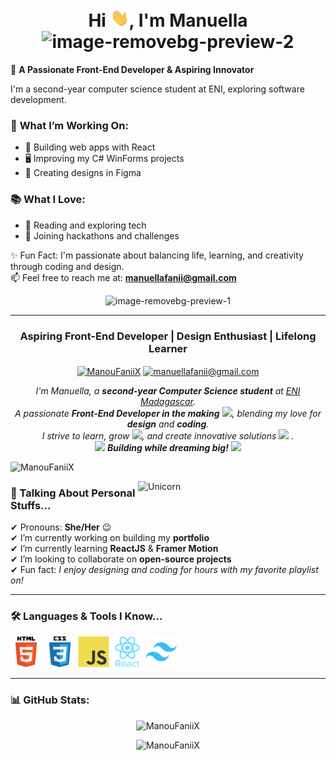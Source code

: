 <h1 align="center">Hi <img src="https://raw.githubusercontent.com/ABSphreak/ABSphreak/master/gifs/Hi.gif" width="30px">, I'm Manuella <img src="https://i.ibb.co/1tBtcZww/image-removebg-preview-2.png" alt="image-removebg-preview-2" border="0" width="30px"></h1>

🌟 **A Passionate Front-End Developer & Aspiring Innovator**

I'm a second-year computer science student at ENI, exploring software development.  

### 🔭 **What I’m Working On:**
- 🚀 Building web apps with React  
- 🖥️ Improving my C# WinForms projects  
- 🎨 Creating designs in Figma

### 📚 **What I Love:**
- 📖 Reading and exploring tech  
- 🤝 Joining hackathons and challenges

✨ Fun Fact: I'm passionate about balancing life, learning, and creativity through coding and design.  
📫 Feel free to reach me at: **manuellafanii@gmail.com**

<p align="center">
<img src="https://i.ibb.co/6RhmLvCk/image-removebg-preview-1.png" alt="image-removebg-preview-1" border="0">
</p>
<hr>


<h3 align="center">Aspiring Front-End Developer | Design Enthusiast | Lifelong Learner</h3>

<p align="center">
<a href="https://github.com/ManouFaniiX" target="blank"><img align="center" src="https://cdn.jsdelivr.net/npm/simple-icons@3.0.1/icons/github.svg" alt="ManouFaniiX" height="30" width="40"></a>
<a href="mailto:manuellafanii@gmail.com"><img align="center" src="https://simpleicons.org/icons/gmail.svg" alt="manuellafanii@gmail.com" height="30" width="40"></a>
</p>

<p align="center">
  <em>
    I'm Manuella, a <b>second-year Computer Science student</b> at <a href="https://www.eni.mg">ENI Madagascar</a>. <br>
    A passionate <b>Front-End Developer in the making</b> <img src="https://github.com/TheDudeThatCode/TheDudeThatCode/blob/master/Assets/Developer.gif" width="30px">, blending my love for <b>design</b> and <b>coding</b>. <br> 
    I strive to learn, grow <img src="https://github.com/TheDudeThatCode/TheDudeThatCode/blob/master/Assets/Rocket.gif" width="18px">, and create innovative solutions <img src="https://github.com/TheDudeThatCode/TheDudeThatCode/blob/master/Assets/Medal.gif" width="20px">&nbsp;.
  </em> 
  <br>
  <img src="https://media.giphy.com/media/VgCDAzcKvsR6OM0uWg/giphy.gif" width="50"> <b><i>Building while dreaming big!</i></b> <img src="https://media.giphy.com/media/7j2hfyeVcDtf2/giphy.gif" width="50">
</p>

<p align="left"> <img src="https://komarev.com/ghpvc/?username=ManouFaniiX&amp;label=Profile%20views&amp;color=0e75b6&amp;style=flat" alt="ManouFaniiX"> </p>

<img align="right" width="300px" alt="Unicorn" src="https://media.giphy.com/media/3ohs4BSacFKI7A717y/giphy.gif">

### 🤔 Talking About Personal Stuffs...
✔ Pronouns: **She/Her** 😉  
✔ I’m currently working on building my **portfolio**  
✔ I’m currently learning **ReactJS** & **Framer Motion**  
✔ I’m looking to collaborate on **open-source projects**  
✔ Fun fact: *I enjoy designing and coding for hours with my favorite playlist on!*  

---

### 🛠️ Languages & Tools I Know...
<p align="left">
<code><img height="50" src="https://raw.githubusercontent.com/devicons/devicon/master/icons/html5/html5-original-wordmark.svg"></code>
<code><img height="50" src="https://raw.githubusercontent.com/devicons/devicon/master/icons/css3/css3-original-wordmark.svg"></code>
<code><img height="50" src="https://raw.githubusercontent.com/devicons/devicon/master/icons/javascript/javascript-original.svg"></code>
<code><img height="50" src="https://raw.githubusercontent.com/devicons/devicon/master/icons/react/react-original-wordmark.svg"></code>
<code><img height="50" src="https://raw.githubusercontent.com/devicons/devicon/master/icons/tailwindcss/tailwindcss-plain.svg"></code>
</p>

---

### 📊 GitHub Stats:
<p align="center">
 <img src="https://github-readme-stats.vercel.app/api/top-langs?username=ManouFaniiX&show_icons=true&locale=en&layout=compact" alt="ManouFaniiX" />
</p>
<p align="center">
  <img src="https://github-readme-stats.vercel.app/api?username=ManouFaniiX&show_icons=true&locale=en" alt="ManouFaniiX" width="410" />
</p>
